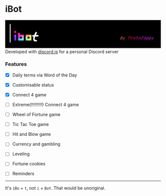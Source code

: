 # iBot
![iBot Banner: iBot by ProtoZappy](./images/iBotBanner.png)
Developed with [discord.js](https://discord.js.org) for a personal Discord server

### Features

- [x] Daily terms via Word of the Day
- [x] Customisable status
- [x] Connect 4 game
- [ ] Extreme(!!!!!!!!!) Connect 4 game
- [ ] Wheel of Fortune game
- [ ] Tic Tac Toe game
- [ ] Hit and Blow game
- [ ] Currency and gambling
- [ ] Leveling
- [ ] Fortune cookies
- [ ] Reminders


---

It's `iBo` + `t`, not `i` + `Bot`. That would be unoriginal.
